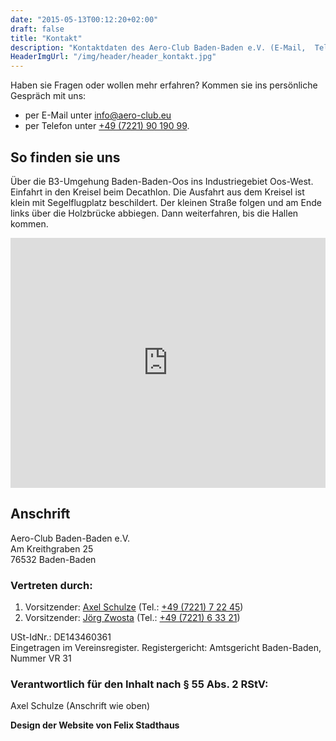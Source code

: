 ```yaml
---
date: "2015-05-13T00:12:20+02:00"
draft: false
title: "Kontakt"
description: "Kontaktdaten des Aero-Club Baden-Baden e.V. (E-Mail,  Telefon, Anschrift)"
HeaderImgUrl: "/img/header/header_kontakt.jpg"
---
```


Haben sie Fragen oder wollen mehr erfahren? Kommen sie ins persönliche Gespräch mit uns:

* per E-Mail unter <info@aero-club.eu>
* per Telefon unter [+49 (7221) 90 190 99](tel:+4972219019099).

So finden sie uns
-------

Über die B3-Umgehung Baden-Baden-Oos ins Industriegebiet Oos-West.
Einfahrt in den Kreisel beim Decathlon.
Die Ausfahrt aus dem Kreisel ist klein mit Segelflugplatz beschildert.
Der kleinen Straße folgen und am Ende links über die Holzbrücke abbiegen.
Dann weiterfahren, bis die Hallen kommen.

<div id="googlemapscontact" style="text-align: center;"><iframe style="max-width: 800px; width: 100%;" height="400" frameborder="0" style="border:0" src="https://www.google.com/maps/embed/v1/place?q=Aero-Club%20Baden-Baden%20e.V%2C%20Baden-Baden%2C%20Deutschland&key=AIzaSyBe4I9zS7_axo5xnjv44t3AgYAyfe73c-E"></iframe></div>

Anschrift
---------

Aero-Club Baden-Baden e.V.  
Am Kreithgraben 25  
76532 Baden-Baden

### Vertreten durch:

1. Vorsitzender: [Axel Schulze](mailto:vs1@aero-club.eu) (Tel.: [+49 (7221) 7 22 45](tel:+49722172245))
2. Vorsitzender: [Jörg Zwosta](mailto:vs2@aero-club.eu) (Tel.: [+49 (7221) 6 33 21](tel:+49722163321))

USt-IdNr.: DE143460361  
Eingetragen im Vereinsregister. Registergericht: Amtsgericht Baden-Baden, Nummer VR 31

### Verantwortlich für den Inhalt nach § 55 Abs. 2 RStV:  
Axel Schulze (Anschrift wie oben)

**Design der Website von Felix Stadthaus**
